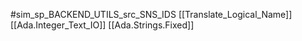 #sim_sp_BACKEND_UTILS_src_SNS_IDS
[[Translate_Logical_Name]]
[[Ada.Integer_Text_IO]]
[[Ada.Strings.Fixed]]
